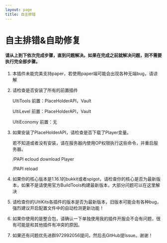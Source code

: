 ```yaml
---
layout: page
title: 自主排错
---
```

# 自主排错&自助修复

#### 请从上到下依次完成步骤，直到问题解决。如果在完成之前就解决问题，则不需要执行完全部步骤。

1. 本插件未能完美支持paper，若使用paper端可能会出现各种无端bug，请谅解

2. 请检查是否安装了所有的前置插件
    
    UltiTools 前置：PlaceHolderAPI，Vault
    
    UltiLevel 前置：PlaceHolderAPI，Vault
    
    UltiEconomy 前置：无

3. 如果安装了PlaceHolderAPI，请检查是否下载了Player变量。

    若不知道或者没有安装，请在服务器内使用OP权限执行这些命令，并重启服务器。
    
    /PAPI ecloud download Player
    
    /PAPI reload
    
4. 如果你的核心版本是1.16.1的bukkit或者spigot，请检查你的核心是否为最新版本，如果不是请使用官方BuildTools构建最新版本，大部分问题可以在这里解决

5. 请检查你的UltiKits各插件的版本是否为最新版本，旧版本可能会有各种bug，强烈建议开启配置文件中的自动检测更新功能！

6. 如果你使用的是整合包，请确认一下单独使用我的插件开服会不会有问题，很有可能是和其他插件有冲突的原因。

7. 如果还有问题优先进群972992056提问，然后去GitHub提Issue。谢谢！